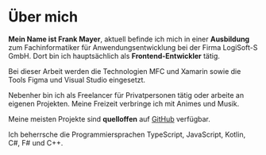 # Über mich

**Mein Name ist Frank Mayer**, aktuell befinde ich mich in einer **Ausbildung** zum Fachinformatiker für Anwendungsentwicklung bei der Firma LogiSoft-S GmbH. Dort bin ich hauptsächlich als **Frontend-Entwickler** tätig.

Bei dieser Arbeit werden die Technologien MFC und Xamarin sowie die Tools Figma und Visual Studio eingesetzt.

Nebenher bin ich als Freelancer für Privatpersonen tätig oder arbeite an eigenen Projekten. Meine Freizeit verbringe ich mit Animes und Musik.

Meine meisten Projekte sind **quelloffen** auf [GitHub](https://github.com/Frank-Mayer) verfügbar.

Ich beherrsche die Programmiersprachen TypeScript, JavaScript, Kotlin, C#, F# und C++.
